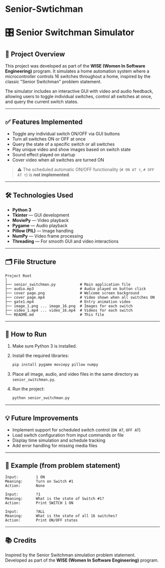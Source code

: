 # Senior-Swtichman
# 🎛️ Senior Switchman Simulator

## 📌 Project Overview

This project was developed as part of the **WISE (Women In Software Engineering)** program. It simulates a home automation system where a microcontroller controls 16 switches throughout a home, inspired by the classic "Senior Switchman" problem statement.

The simulator includes an interactive GUI with video and audio feedback, allowing users to toggle individual switches, control all switches at once, and query the current switch states.

---

## ✅ Features Implemented

- Toggle any individual switch ON/OFF via GUI buttons  
- Turn all switches ON or OFF at once  
- Query the state of a specific switch or all switches  
- Play unique video and show images based on switch state  
- Sound effect played on startup  
- Cover video when all switches are turned ON  

> ⚠️ The scheduled automatic ON/OFF functionality (`# ON AT τ`, `# OFF AT τ`) is **not implemented**.

---

## 🛠️ Technologies Used

- **Python 3**  
- **Tkinter** — GUI development  
- **MoviePy** — Video playback  
- **Pygame** — Audio playback  
- **Pillow (PIL)** — Image handling  
- **NumPy** — Video frame processing  
- **Threading** — For smooth GUI and video interactions  

---

## 🗂️ File Structure

```
Project Root
│
├── senior_switchman.py           # Main application file
├── audio.mp3                     # Audio played on button click
├── cover page.png                # Welcome screen background
├── cover page.mp4                # Video shown when all switches ON
├── gate1.mp4                     # Entry animation video
├── image_1.png ... image_16.png  # Images for each switch
├── video_1.mp4 ... video_16.mp4  # Videos for each switch
└── README.md                     # This file
```

---

## 🚀 How to Run

1. Make sure Python 3 is installed.  
2. Install the required libraries:

   ```bash
   pip install pygame moviepy pillow numpy
   ```

3. Place all image, audio, and video files in the same directory as `senior_switchman.py`.

4. Run the project:

   ```bash
   python senior_switchman.py
   ```

---

## 💡 Future Improvements

- Implement support for scheduled switch control (`ON AT`, `OFF AT`)
- Load switch configuration from input commands or file
- Display time simulation and schedule tracking
- Add error handling for missing media files

---

## 📸 Example (from problem statement)

```
Input:        1 ON
Meaning:      Turn on Switch #1
Action:       None

Input:        ?1
Meaning:      What is the state of Switch #1?
Action:       Print SWITCH 1 ON

Input:        ?ALL
Meaning:      What is the state of all 16 switches?
Action:       Print ON/OFF states
```

---

## 📚 Credits

Inspired by the Senior Switchman simulation problem statement.  
Developed as part of the **WISE (Women In Software Engineering)** program.
